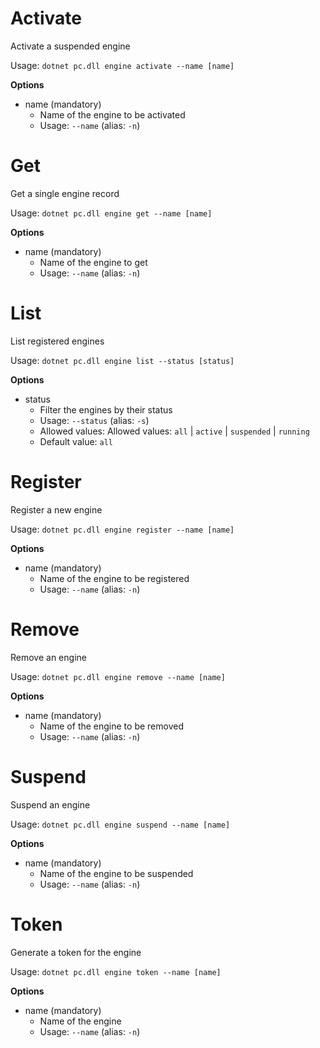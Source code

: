 # Activate

Activate a suspended engine

Usage: 
`dotnet pc.dll engine activate --name [name]`

**Options**
* name (mandatory)
    * Name of the engine to be activated
    * Usage: `--name` (alias: `-n`)

# Get
Get a single engine record

Usage: 
`dotnet pc.dll engine get --name [name]`

**Options**
* name (mandatory)
    * Name of the engine to get
    * Usage: `--name` (alias: `-n`)
    
# List
List registered engines

Usage: 
`dotnet pc.dll engine list --status [status]`

**Options**
* status
    * Filter the engines by their status
    * Usage: `--status` (alias: `-s`)
    * Allowed values: Allowed values: `all` | `active` | `suspended` | `running`
    * Default value: `all`

# Register
Register a new engine

Usage: 
`dotnet pc.dll engine register --name [name]`

**Options**
* name (mandatory)
    * Name of the engine to be registered
    * Usage: `--name` (alias: `-n`)

# Remove
Remove an engine

Usage: 
`dotnet pc.dll engine remove --name [name]`

**Options**
* name (mandatory)
    * Name of the engine to be removed
    * Usage: `--name` (alias: `-n`)

# Suspend
Suspend an engine

Usage: 
`dotnet pc.dll engine suspend --name [name]`

**Options**
* name (mandatory)
    * Name of the engine to be suspended
    * Usage: `--name` (alias: `-n`)

# Token
Generate a token for the engine

Usage: 
`dotnet pc.dll engine token --name [name]`

**Options**
* name (mandatory)
    * Name of the engine
    * Usage: `--name` (alias: `-n`)
